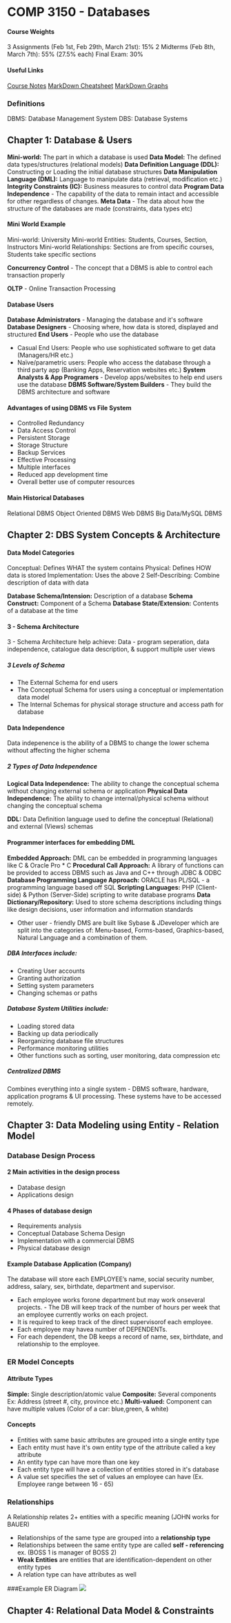 COMP 3150 - Databases
=====

#### Course Weights
3 Assignments (Feb 1st, Feb 29th, March 21st): 15%
2 Midterms (Feb 8th, March 7th): 55% (27.5% each)
Final Exam: 30%

#### Useful Links
[Course Notes](https://cezeife.myweb.cs.uwindsor.ca/courses/60-315/notes/index.html)
[MarkDown Cheatsheet](https://github.com/adam-p/markdown-here/wiki/Markdown-Cheatsheet)
[MarkDown Graphs](https://support.typora.io/Draw-Diagrams-With-Markdown/)

### Definitions
DBMS: Database Management System
DBS: Database Systems

## Chapter 1: Database & Users
**Mini-world:** The part in which a database is used
**Data Model:** The defined data types/structures (relational models)
**Data Definition Language (DDL):** Constructing or Loading the initial database structures
**Data Manipulation Language (DML):** Language to manipulate data (retrieval, modification etc.)
**Integrity Constraints (IC):** Business measures to control data
**Program Data Independence** - The capability of the data to remain intact and accessible for other regardless of changes.
**Meta Data** - The data about how the structure of the databases are made (constraints, data types etc)
#### Mini World Example
Mini-world: University
Mini-world Entities: Students, Courses, Section, Instructors
Mini-world Relationships: Sections are from specific courses, Students take specific sections

**Concurrency Control** - The concept that a DBMS is able to control each transaction properly

**OLTP** - Online Transaction Processing

#### Database Users
**Database Administrators** - Managing the database and it's software
**Database Designers** - Choosing where, how data is stored, displayed and structured
**End Users** - People who use the database
- Casual End Users: People who use sophisticated software to get data (Managers/HR etc.)
- Naïve/parametric users: People who access the database through a third party app (Banking Apps, Reservation websites etc.)
**System Analysts & App Programers** - Develop apps/websites to help end users use the database
**DBMS Software/System Builders** - They build the DBMS architecture and software

#### Advantages of using DBMS vs File System
- Controlled Redundancy
- Data Access Control
- Persistent Storage
- Storage Structure
- Backup Services
- Effective Processing
- Multiple interfaces
- Reduced app development time
- Overall better use of computer resources

#### Main Historical Databases
Relational DBMS
Object Oriented DBMS
Web DBMS
Big Data/MySQL DBMS

## Chapter 2: DBS System Concepts & Architecture

#### Data Model Categories
Conceptual: Defines WHAT the system contains
Physical: Defines HOW data is stored
Implementation: Uses the above 2
Self-Describing: Combine description of data with data

**Database Schema/Intension:** Description of a database
**Schema Construct:** Component of a Schema
**Database State/Extension:** Contents of a database at the time

#### 3 - Schema Architecture
3 - Schema Architecture help achieve: Data - program seperation, data independence, catalogue data description, & support multiple user views

##### 3 Levels of Schema
- The External Schema for end users
- The Conceptual Schema for users using a conceptual or implementation data model
- The Internal Schemas for physical storage structure and access path for database

#### Data Independence
Data indepenence is the ability of a DBMS to change the lower schema without affecting the higher schema

##### 2 Types of Data Independence
**Logical Data Independence:** The ability to change the conceptual schema without changing external schema or application
**Physical Data Independence:** The ability to change internal/physical schema without changing the conceptual schema

**DDL:** Data Definition language used to define the conceptual (Relational) and external (Views) schemas

#### Programmer interfaces for embedding DML
**Embedded Approach:** DML can be embedded in programming languages like C & Oracle Pro * C
**Procedural Call Approach:** A library of functions can be provided to access DBMS such as Java and C++ through JDBC & ODBC
**Database Programming Language Approach:** ORACLE has PL/SQL - a programming language based off SQL
**Scripting Languages:** PHP (Client-side) & Python (Server-Side) scripting to write database programs
**Data Dictionary/Repository:** Used to store schema descriptions including things like design decisions, user information and information standards

* Other user - friendly DMS are built like Sybase & JDeveloper which are split into the categories of: Menu-based, Forms-based, Graphics-based, Natural Language and a combination of them.

##### DBA Interfaces include:
- Creating User accounts
- Granting authorization
- Setting system parameters
- Changing schemas or paths

##### Database System Utilities include:
- Loading stored data
- Backing up data periodically
- Reorganizing database file structures
- Performance monitoring utilities
- Other functions such as sorting, user monitoring, data compression etc

##### Centralized DBMS
Combines everything into a single system - DBMS software, hardware, application programs & UI processing. These systems have to be accessed remotely.

## Chapter 3: Data Modeling using Entity - Relation Model
### Database Design Process
#### 2 Main activities in the design process
- Database design
- Applications design
#### 4 Phases of database design
- Requirements analysis
- Conceptual Database Schema Design
- Implementation with a commercial DBMS
- Physical database design
#### Example Database Application (Company)
The database will store each EMPLOYEE’s name, social security number, address, salary, sex, birthdate, department and supervisor. 
- Each employee works forone department but may work onseveral projects. - The DB will keep track of the number of hours per week that an employee currently works on each project. 
- It is required to keep track of the direct supervisorof each employee. 
- Each employee may havea number of DEPENDENTs. 
- For each dependent, the DB keeps a record of name, sex, birthdate, and relationship to the employee.

### ER Model Concepts
#### Attribute Types
**Simple:** Single description/atomic value
**Composite:** Several components Ex: Address (street #, city, province etc.)
**Multi-valued:** Component can have multiple values (Color of a car: blue,green, & white)

#### Concepts
- Entities with same basic attributes are grouped into a single entity type
- Each entity must have it's own entity type of the attribute called a key attribute
- An entity type can have more than one key
- Each entity type will have a collection of entities stored in it's database
- A value set specifies the set of values an employee can have (Ex. Employee range between 16 - 65)

### Relationships
A Relationship relates 2+ entities with a specific meaning (JOHN works for BAUER)
- Relationships of the same type are grouped into a **relationship type**
- Relationships between the same entity type are called **self - referencing** ex. (BOSS 1 is manager of BOSS 2)
- **Weak Entities** are entities that are identification-dependent on other entity types
- A relation type can have attributes as well

###Example ER Diagram
![](https://www.simplilearn.com/ice9/free_resources_article_thumb/ERDiagramsInDBMS_1.png)

## Chapter 4: Relational Data Model & Constraints
